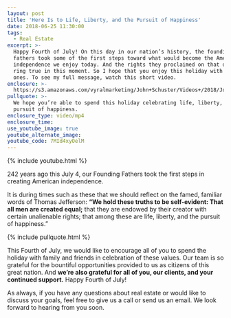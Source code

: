 ```yaml
---
layout: post
title: 'Here Is to Life, Liberty, and the Pursuit of Happiness'
date: 2018-06-25 11:30:00
tags:
  - Real Estate
excerpt: >-
  Happy Fourth of July! On this day in our nation’s history, the founding
  fathers took some of the first steps toward what would become the American
  independence we enjoy today. And the rights they proclaimed on that day still
  ring true in this moment. So I hope that you enjoy this holiday with loved
  ones. To see my full message, watch this short video.
enclosure: >-
  https://s3.amazonaws.com/vyralmarketing/John+Schuster/Videos+/2018/John+Schuster+Group-+4th+of+July.mp4
pullquote: >-
  We hope you’re able to spend this holiday celebrating life, liberty, and the
  pursuit of happiness.
enclosure_type: video/mp4
enclosure_time:
use_youtube_image: true
youtube_alternate_image:
youtube_code: 7MId4xyOelM
---
```


{% include youtube.html %}

242 years ago this July 4, our Founding Fathers took the first steps in creating American independence. 

It is during times such as these that we should reflect on the famed, familiar words of Thomas Jefferson: **“We hold these truths to be self-evident: That all men are created equal;** that they are endowed by their creator with certain unalienable rights; that among these are life, liberty, and the pursuit of happiness.” 

{% include pullquote.html %}

This Fourth of July, we would like to encourage all of you to spend the holiday with family and friends in celebration of these values. Our team is so grateful for the bountiful opportunities provided to us as citizens of this great nation. And **we’re also grateful for all of you, our clients, and your continued support.** Happy Fourth of July!

As always, if you have any questions about real estate or would like to discuss your goals, feel free to give us a call or send us an email. We look forward to hearing from you soon.